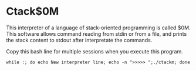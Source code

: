 # Ctack$0M

This interpreter of a language of stack-oriented programming is called $0M.
This software allows command reading from stdin or from a file,
and prints the stack content to stdout after interpretate the commands.


Copy this bash line for multiple sessions when you execute this program.
```
while :; do echo New interpreter line; echo -n ">>>>> ";./ctackm; done
```
